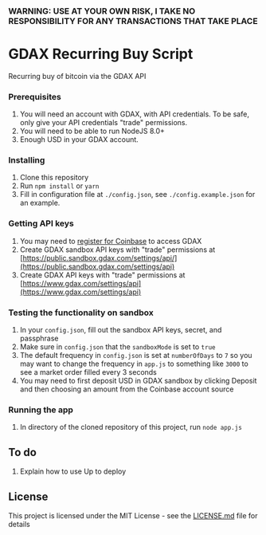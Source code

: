 ### WARNING: USE AT YOUR OWN RISK, I TAKE NO RESPONSIBILITY FOR ANY TRANSACTIONS THAT TAKE PLACE

# GDAX Recurring Buy Script

Recurring buy of bitcoin via the GDAX API

### Prerequisites
1. You will need an account with GDAX, with API credentials. To be safe, only give your API credentials "trade" permissions.
2. You will need to be able to run NodeJS 8.0+
3. Enough USD in your GDAX account.

### Installing
1. Clone this repository
2. Run `npm install` or `yarn`
3. Fill in configuration file at `./config.json`, see `./config.example.json` for an example.

### Getting API keys
1. You may need to [register for Coinbase](https://www.coinbase.com/join/52fb1644307058e4db00003f) to access GDAX
1. Create GDAX sandbox API keys with "trade" permissions at [https://public.sandbox.gdax.com/settings/api/](https://public.sandbox.gdax.com/settings/api)
1. Create GDAX API keys with "trade" permissions at [https://www.gdax.com/settings/api](https://www.gdax.com/settings/api)

### Testing the functionality on sandbox
1. In your `config.json`, fill out the sandbox API keys, secret, and passphrase
1. Make sure in `config.json` that the `sandboxMode` is set to `true`
1. The default frequency in `config.json` is set at `numberOfDays` to `7` so you may want to change the frequency in `app.js` to something like `3000` to see a market order filled every 3 seconds
1. You may need to first deposit USD in GDAX sandbox by clicking Deposit and then choosing an amount from the Coinbase account source

### Running the app
1. In directory of the cloned repository of this project, run `node app.js`

## To do
1. Explain how to use Up to deploy

## License

This project is licensed under the MIT License - see the [LICENSE.md](LICENSE.md) file for details
